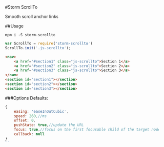 #Storm ScrollTo

Smooth scroll anchor links 

##Usage
```
npm i -S storm-scrollto
```

```javascript
var ScrollTo = require('storm-scrollto')
ScrollTo.init('.js-scrollto');
```

```html
<nav>
    <a href="#section1" class="js-scrollto">Section 1</a>
    <a href="#section2" class="js-scrollto">Section 2</a>
    <a href="#section3" class="js-scrollto">Section 3</a>
</nav>
<section id="section1"></section>
<section id="section2"></section>
<section id="section3"></section>
```

###Options
Defaults:

```javascript
{
    easing: 'easeInOutCubic',
    speed: 260,//ms
    offset: 0,
    pushState: true,//update the URL
    focus: true,//focus on the first focusable child of the target node
    callback: null
}
``